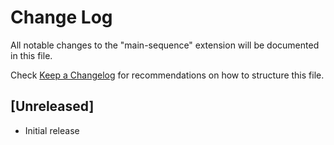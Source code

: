 # Change Log

All notable changes to the "main-sequence" extension will be documented in this file.

Check [Keep a Changelog](http://keepachangelog.com/) for recommendations on how to structure this file.

## [Unreleased]

- Initial release
